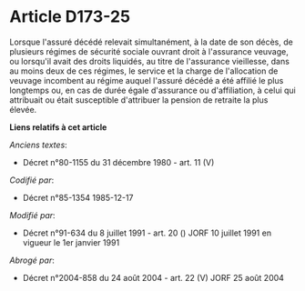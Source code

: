 # Article D173-25

Lorsque l'assuré décédé relevait simultanément, à la date de son décès, de plusieurs régimes de sécurité sociale ouvrant
droit à l'assurance veuvage, ou lorsqu'il avait des droits liquidés, au titre de l'assurance vieillesse, dans au moins deux
de ces régimes, le service et la charge de l'allocation de veuvage incombent au régime auquel l'assuré décédé a été affilié
le plus longtemps ou, en cas de durée égale d'assurance ou d'affiliation, à celui qui attribuait ou était susceptible
d'attribuer la pension de retraite la plus élevée.

**Liens relatifs à cet article**

_Anciens textes_:

  - Décret n°80-1155 du 31 décembre 1980 - art. 11 (V)

_Codifié par_:

  - Décret n°85-1354 1985-12-17

_Modifié par_:

  - Décret n°91-634 du 8 juillet 1991 - art. 20 () JORF 10 juillet 1991 en vigueur le 1er janvier 1991

_Abrogé par_:

  - Décret n°2004-858 du 24 août 2004 - art. 22 (V) JORF 25 août 2004

